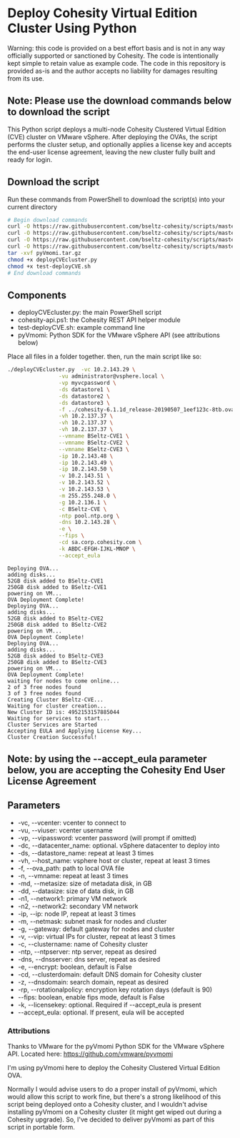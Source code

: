 # Deploy Cohesity Virtual Edition Cluster Using Python

Warning: this code is provided on a best effort basis and is not in any way officially supported or sanctioned by Cohesity. The code is intentionally kept simple to retain value as example code. The code in this repository is provided as-is and the author accepts no liability for damages resulting from its use.

## Note: Please use the download commands below to download the script

This Python script deploys a multi-node Cohesity Clustered Virtual Edition (CVE) cluster on VMware vSphere. After deploying the OVAs, the script performs the cluster setup, and optionally applies a license key and accepts the end-user license agreement, leaving the new cluster fully built and ready for login.

## Download the script

Run these commands from PowerShell to download the script(s) into your current directory

```bash
# Begin download commands
curl -O https://raw.githubusercontent.com/bseltz-cohesity/scripts/master/python/deployCVE/deployCVEcluster.py
curl -O https://raw.githubusercontent.com/bseltz-cohesity/scripts/master/python/deployCVE/pyhesity.py
curl -O https://raw.githubusercontent.com/bseltz-cohesity/scripts/master/python/deployCVE/test-deployCVE.sh
curl -O https://raw.githubusercontent.com/bseltz-cohesity/scripts/master/python/excludeVMs/pyVmomi.tar.gz
tar -xvf pyVmomi.tar.gz
chmod +x deployCVEcluster.py
chmod +x test-deployCVE.sh
# End download commands
```

## Components

* deployCVEcluster.py: the main PowerShell script
* cohesity-api.ps1: the Cohesity REST API helper module
* test-deployCVE.sh: example command line
* pyVmomi: Python SDK for the VMware vSphere API (see attributions below)

Place all files in a folder together. then, run the main script like so:

```bash
./deployCVEcluster.py  -vc 10.2.143.29 \
                -vu administrator@vsphere.local \
                -vp myvcpassword \
                -ds datastore1 \
                -ds datastore2 \
                -ds datastore3 \
                -f ../cohesity-6.1.1d_release-20190507_1eef123c-8tb.ova \
                -vh 10.2.137.37 \
                -vh 10.2.137.37 \
                -vh 10.2.137.37 \
                --vmname BSeltz-CVE1 \
                --vmname BSeltz-CVE2 \
                --vmname BSeltz-CVE3 \
                -ip 10.2.143.48 \
                -ip 10.2.143.49 \
                -ip 10.2.143.50 \
                -v 10.2.143.51 \
                -v 10.2.143.52 \
                -v 10.2.143.53 \
                -m 255.255.248.0 \
                -g 10.2.136.1 \
                -c BSeltz-CVE \
                -ntp pool.ntp.org \
                -dns 10.2.143.28 \
                -e \
                --fips \
                -cd sa.corp.cohesity.com \
                -k ABDC-EFGH-IJKL-MNOP \
                --accept_eula
```

```text
Deploying OVA...
adding disks...
52GB disk added to BSeltz-CVE1
250GB disk added to BSeltz-CVE1
powering on VM...
OVA Deployment Complete!
Deploying OVA...
adding disks...
52GB disk added to BSeltz-CVE2
250GB disk added to BSeltz-CVE2
powering on VM...
OVA Deployment Complete!
Deploying OVA...
adding disks...
52GB disk added to BSeltz-CVE3
250GB disk added to BSeltz-CVE3
powering on VM...
OVA Deployment Complete!
waiting for nodes to come online...
2 of 3 free nodes found
3 of 3 free nodes found
Creating Cluster BSeltz-CVE...
Waiting for cluster creation...
New Cluster ID is: 4952153157885044
Waiting for services to start...
Cluster Services are Started
Accepting EULA and Applying License Key...
Cluster Creation Successful!
```

## Note: by using the --accept_eula parameter below, you are accepting the Cohesity End User License Agreement

## Parameters

* -vc, --vcenter: vcenter to connect to
* -vu, --viuser: vcenter username
* -vp, --vipassword: vcenter password (will prompt if omitted)
* -dc, --datacenter_name: optional. vSphere datacenter to deploy into
* -ds, --datastore_name: repeat at least 3 times
* -vh, --host_name: vsphere host or cluster, repeat at least 3 times
* -f, --ova_path: path to local OVA file
* -n, --vmname: repeat at least 3 times
* -md, --metasize: size of metadata disk, in GB
* -dd, --datasize: size of data disk, in GB
* -n1, --network1: primary VM network
* -n2, --network2: secondary VM network
* -ip, --ip: node IP, repeat at least 3 times
* -m, --netmask: subnet mask for nodes and cluster
* -g, --gateway: default gateway for nodes and cluster
* -v, --vip: virtual IPs for cluster, repeat at least 3 times
* -c, --clustername: name of Cohesity cluster
* -ntp, --ntpserver: ntp server, repeat as desired
* -dns, --dnsserver: dns server, repeat as desired
* -e, --encrypt: boolean, default is False
* -cd, --clusterdomain: default DNS domain for Cohesity cluster
* -z, --dnsdomain: search domain, repeat as desired
* -rp, --rotationalpolicy: encryption key rotation days (default is 90)
* --fips: boolean, enable fips mode, default is False
* -k, --licensekey: optional. Required if --accept_eula is present
* --accept_eula: optional. If present, eula will be accepted

### Attributions

Thanks to VMware for the pyVmomi Python SDK for the VMware vSphere API. Located here: https://github.com/vmware/pyvmomi

I'm using pyVmomi here to deploy the Cohesity Clustered Virtual Edition OVA.

Normally I would advise users to do a proper install of pyVmomi, which would allow this script to work fine, but there's a strong likelihood of this script being deployed onto a Cohesity cluster, and I wouldn't advise installing pyVmomi on a Cohesity cluster (it might get wiped out during a Cohesity upgrade). So, I've decided to deliver pyVmomi as part of this script in portable form.
